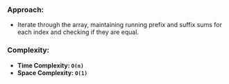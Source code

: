 ### Approach:
- Iterate through the array, maintaining running prefix and suffix sums for each index and checking if they are equal.
​
### Complexity:
- **Time Complexity: `O(n)`**
- **Space Complexity: `O(1)`**